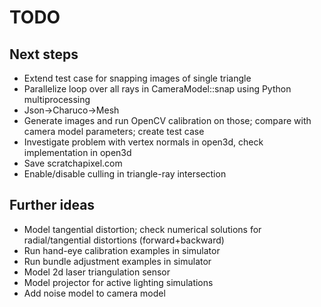# TODO

## Next steps

* Extend test case for snapping images of single triangle
* Parallelize loop over all rays in CameraModel::snap using Python multiprocessing
* Json->Charuco->Mesh
* Generate images and run OpenCV calibration on those; compare with camera model parameters; create test case
* Investigate problem with vertex normals in open3d, check implementation in open3d
* Save scratchapixel.com
* Enable/disable culling in triangle-ray intersection

## Further ideas

* Model tangential distortion; check numerical solutions for radial/tangential distortions (forward+backward)
* Run hand-eye calibration examples in simulator
* Run bundle adjustment examples in simulator
* Model 2d laser triangulation sensor
* Model projector for active lighting simulations
* Add noise model to camera model

